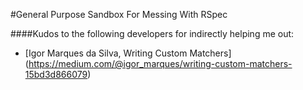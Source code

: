 #General Purpose Sandbox For Messing With RSpec

####Kudos to the following developers for indirectly helping me out:

* [Igor Marques da Silva, Writing Custom Matchers]
(https://medium.com/@igor_marques/writing-custom-matchers-15bd3d866079)
